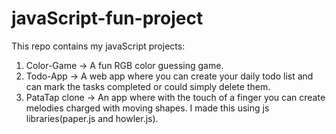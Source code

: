 # javaScript-fun-project
 
This repo contains my javaScript projects:
1. Color-Game -> A fun RGB color guessing game.
2. Todo-App -> A web app where you can create your daily todo list and can mark the tasks completed or could simply delete them.
3. PataTap clone -> An app where with the touch of a finger you can create melodies charged with moving shapes. I made this using js libraries(paper.js and howler.js).
